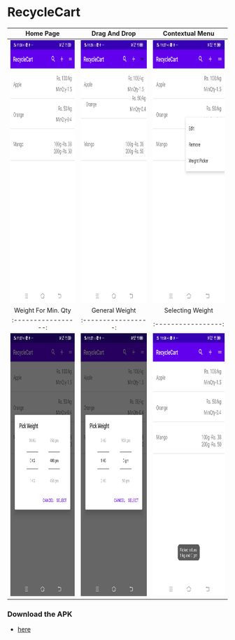 # RecycleCart

| Home Page | Drag And Drop | Contextual Menu |
|:-----------------:|:-----------------:|:-----------------:|
| <img src="https://github.com/Coder481/CDN/blob/main/RecycleCart/v0.3/home_page.jpg" width="300" height="600"/>|<img src="https://github.com/Coder481/CDN/blob/main/RecycleCart/v0.3/usingDragAndDrop.jpg" width="300" height="600"/>|<img src="https://github.com/Coder481/CDN/blob/main/RecycleCart/v0.3/contextualMenu.jpg" width="300" height="600"/>|
| Weight For Min. Qty | General Weight  | Selecting Weight |
|:-----------------:|:-----------------:|:-----------------:|
|<img src="https://github.com/Coder481/CDN/blob/main/RecycleCart/v0.3/minWeight.jpg" width="300" height="600"/>|<img src="https://github.com/Coder481/CDN/blob/main/RecycleCart/v0.3/general_weightPicker.jpg" width="300" height="600"/>|<img src="https://github.com/Coder481/CDN/blob/main/RecycleCart/v0.3/selectingWeight.jpg" width="300" height="600"/>|

### Download the APK   
* [here](https://github.com/Coder481/RecycleCart/releases/download/Latest/recyclerCart_admin.v0.3.apk)
